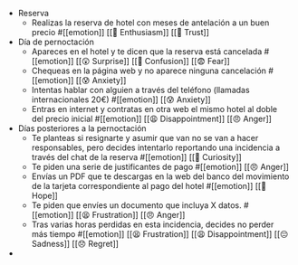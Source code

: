 - Reserva
	- Realizas la reserva de hotel con meses de antelación a un buen precio #[[emotion]]  [[🤩  Enthusiasm]] [[🤝  Trust]]
- Día de pernoctación
	- Apareces en el hotel y te dicen que la reserva está cancelada #[[emotion]]  [[😲  Surprise]]  [[🤷  Confusion]] [[😨  Fear]]
	- Chequeas en la página web y no aparece ninguna cancelación #[[emotion]]  [[😰  Anxiety]]
	- Intentas hablar con alguien a través del teléfono (llamadas internacionales 20€) #[[emotion]]  [[😰  Anxiety]]
	- Entras en internet y contratas en otra web el mismo hotel al doble del precio inicial #[[emotion]]  [[😩  Disappointment]] [[😠  Anger]]
- Días posteriores a la pernoctación
	- Te planteas si resignarte y asumir que van no se van a hacer responsables, pero decides intentarlo reportando una incidencia a través del chat de la reserva #[[emotion]] [[🤔  Curiosity]]
	- Te piden una serie de justificantes de pago #[[emotion]] [[😠  Anger]]
	- Envías un PDF que te descargas en la web del banco del movimiento de la tarjeta correspondiente al pago del hotel #[[emotion]]  [[🤞  Hope]]
	- Te piden que envíes un documento que incluya X datos. #[[emotion]] [[😫  Frustration]] [[😠  Anger]]
	- Tras varias horas perdidas en esta incidencia, decides no perder más tiempo #[[emotion]]   [[😫  Frustration]] [[😩  Disappointment]]  [[😔  Sadness]] [[😞  Regret]]
-